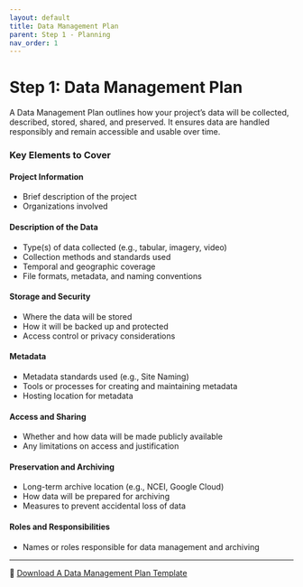 ```yaml
---
layout: default
title: Data Management Plan
parent: Step 1 - Planning
nav_order: 1
---
```


# Step 1: Data Management Plan

A Data Management Plan outlines how your project’s data will be collected, described, stored, shared, and preserved. It ensures data are handled responsibly and remain accessible and usable over time.

### Key Elements to Cover

#### Project Information
- Brief description of the project
- Organizations involved

#### Description of the Data
- Type(s) of data collected (e.g., tabular, imagery, video)
- Collection methods and standards used
- Temporal and geographic coverage
- File formats, metadata, and naming conventions

#### Storage and Security
- Where the data will be stored
- How it will be backed up and protected
- Access control or privacy considerations

#### Metadata
- Metadata standards used (e.g., Site Naming)
- Tools or processes for creating and maintaining metadata
- Hosting location for metadata

#### Access and Sharing
- Whether and how data will be made publicly available
- Any limitations on access and justification

#### Preservation and Archiving
- Long-term archive location (e.g., NCEI, Google Cloud)
- How data will be prepared for archiving
- Measures to prevent accidental loss of data

#### Roles and Responsibilities
- Names or roles responsible for data management and archiving


---

📄 [Download A Data Management Plan Template](https://docs.google.com/document/d/1SVTZAtF0_7_v_nvqFPEsnFhN-lyU2dmg4vi6tGHEI3w/edit?usp=sharing)
